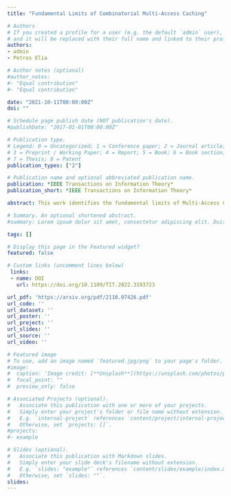 ```yaml
---
title: "Fundamental Limits of Combinatorial Multi-Access Caching"

# Authors
# If you created a profile for a user (e.g. the default `admin` user), write the username (folder name) here 
# and it will be replaced with their full name and linked to their profile.
authors:
- admin
- Petros Elia

# Author notes (optional)
#author_notes:
#- "Equal contribution"
#- "Equal contribution"

date: "2021-10-11T00:00:00Z"
doi: ""

# Schedule page publish date (NOT publication's date).
#publishDate: "2017-01-01T00:00:00Z"

# Publication type.
# Legend: 0 = Uncategorized; 1 = Conference paper; 2 = Journal article;
# 3 = Preprint / Working Paper; 4 = Report; 5 = Book; 6 = Book section;
# 7 = Thesis; 8 = Patent
publication_types: ["2"]

# Publication name and optional abbreviated publication name.
publication: *IEEE Transactions on Information Theory*
publication_short: *IEEE Transactions on Information Theory*

abstract: This work identifies the fundamental limits of Multi-Access Coded Caching (MACC) where each user is connected to multiple caches in a manner that follows a generalized combinatorial topology. This topology stands out as it allows for unprecedented coding gains, even with very modest cache resources. First, we extend the setting and the scheme presented by Muralidhar et al. to a much more general topology that supports both a much denser range of users and the coexistence of users connected to different numbers of caches, all while maintaining the astounding coding gains, here proven to be exactly optimal, associated with the combinatorial topology. This is achieved, for this generalized topology, with a novel information-theoretic converse that we present here, which establishes, together with the scheme, the exact optimal performance under the assumption of uncoded placement. We subsequently consider different connectivity ensembles, including the very general scenario of the entire ensemble of all possible network connectivities/topologies, where any user can be connected to any subset of caches arbitrarily. For these settings, we develop novel converse bounds on the optimal performance averaged over the ensemble's different connectivities, considering the additional realistic scenario that the connectivity at delivery time is entirely unknown during cache placement. This novel analysis of topological ensembles leaves open the possibility that currently-unknown topologies may yield even higher gains, a hypothesis that is part of the bigger question of which network topology yields the most caching gains.

# Summary. An optional shortened abstract.
#summary: Lorem ipsum dolor sit amet, consectetur adipiscing elit. Duis posuere tellus ac convallis placerat. Proin tincidunt magna sed ex sollicitudin condimentum.

tags: []

# Display this page in the Featured widget?
featured: false

# Custom links (uncomment lines below)
 links:
 - name: DOI
   url: https://doi.org/10.1109/TIT.2022.3193723

url_pdf: 'https://arxiv.org/pdf/2110.07426.pdf'
url_code: ''
url_dataset: ''
url_poster: ''
url_project: ''
url_slides: ''
url_source: ''
url_video: ''

# Featured image
# To use, add an image named `featured.jpg/png` to your page's folder. 
#image:
#  caption: 'Image credit: [**Unsplash**](https://unsplash.com/photos/pLCdAaMFLTE)'
#  focal_point: ""
#  preview_only: false

# Associated Projects (optional).
#   Associate this publication with one or more of your projects.
#   Simply enter your project's folder or file name without extension.
#   E.g. `internal-project` references `content/project/internal-project/index.md`.
#   Otherwise, set `projects: []`.
#projects:
#- example

# Slides (optional).
#   Associate this publication with Markdown slides.
#   Simply enter your slide deck's filename without extension.
#   E.g. `slides: "example"` references `content/slides/example/index.md`.
#   Otherwise, set `slides: ""`.
slides:
---
```


